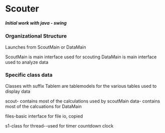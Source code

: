 # Scouter

##### Initial work with java - swing

### Organizational Structure
Launches from ScoutMain or DataMain

ScoutMain is main interface used for scouting
DataMain is main interface used to analyze data

### Specific class data

Classes with suffix Tablem are tablemodels for the various tables used to display data

scout- contains most of the calculations used by scoutMain
data- contains most of the calcuations for DataMain

files-basic interface for file io, copied

s1-class for thread--used for timer countdown clock

